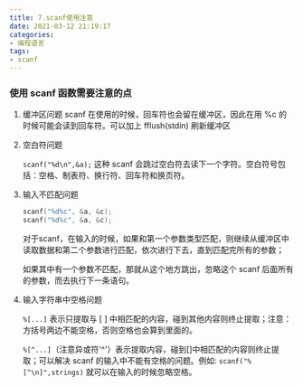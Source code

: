 ```yaml
---
title: 7.scanf使用注意
date: 2021-03-12 21:19:17
categories:
- 编程语言
tags:
- scanf
---
```


### 使用 scanf 函数需要注意的点

1. 缓冲区问题
    scanf 在使用的时候，回车符也会留在缓冲区，因此在用 %c 的时候可能会读到回车符。可以加上 fflush(stdin) 刷新缓冲区

2. 空白符问题

    `scanf("%d\n",&a);`  这种 scanf 会跳过空白符去读下一个字符。空白符号包括：空格、制表符、换行符、回车符和换页符。

3. 输入不匹配问题

    ```c
    scanf("%d%c", &a, &c);
    scanf("%d%c", &a, &c);
    ```

    对于scanf，在输入的时候，如果和第一个参数类型匹配，则继续从缓冲区中读取数据和第二个参数进行匹配，依次进行下去，直到匹配完所有的参数；

    如果其中有一个参数不匹配，那就从这个地方跳出，忽略这个 scanf 后面所有的参数，而去执行下一条语句。

4. 输入字符串中空格问题

    `%[...]` 表示只提取与 [ ] 中相匹配的内容，碰到其他内容则终止提取；注意：方括号两边不能空格，否则空格也会算到里面的。

    `%[^...]`（注意异或符'^'）表示提取内容，碰到[]中相匹配的内容则终止提取；可以解决 scanf 的输入中不能有空格的问题。例如: `scanf("%[^\n]",strings)` 就可以在输入的时候忽略空格。 

    

